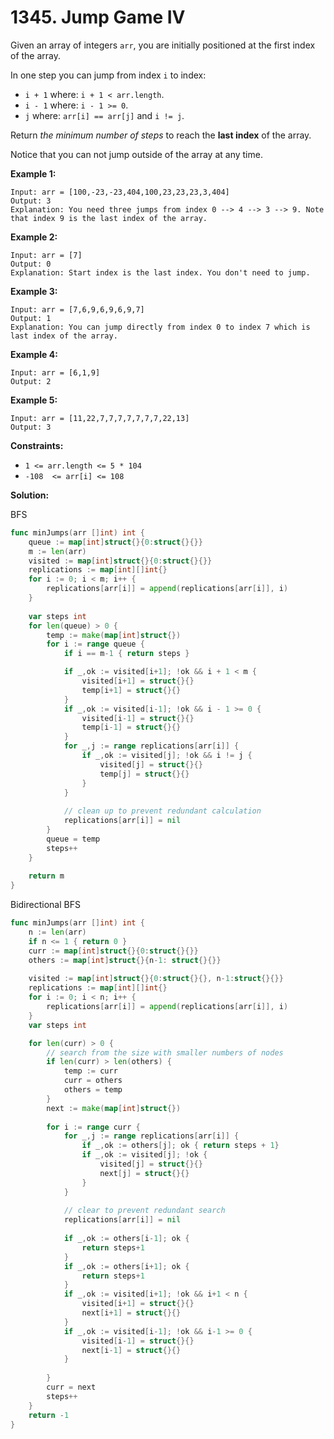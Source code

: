 # 1345. Jump Game IV

Given an array of integers  `arr`, you are initially positioned at the first index of the array.

In one step you can jump from index  `i`  to index:

-   `i + 1`  where: `i + 1 < arr.length`.
-   `i - 1`  where: `i - 1 >= 0`.
-   `j`  where:  `arr[i] == arr[j]`  and  `i != j`.

Return  _the minimum number of steps_  to reach the  **last index**  of the array.

Notice that you can not jump outside of the array at any time.

**Example 1:**

    Input: arr = [100,-23,-23,404,100,23,23,23,3,404]
    Output: 3
    Explanation: You need three jumps from index 0 --> 4 --> 3 --> 9. Note that index 9 is the last index of the array.

**Example 2:**

    Input: arr = [7]
    Output: 0
    Explanation: Start index is the last index. You don't need to jump.

**Example 3:**

    Input: arr = [7,6,9,6,9,6,9,7]
    Output: 1
    Explanation: You can jump directly from index 0 to index 7 which is last index of the array.

**Example 4:**

    Input: arr = [6,1,9]
    Output: 2   

**Example 5:**

    Input: arr = [11,22,7,7,7,7,7,7,7,22,13]
    Output: 3

**Constraints:**

-   `1 <= arr.length <= 5 * 104`
-   `-108  <= arr[i] <= 108`

**Solution:**

BFS

```go
func minJumps(arr []int) int {
    queue := map[int]struct{}{0:struct{}{}}
    m := len(arr)
    visited := map[int]struct{}{0:struct{}{}}
    replications := map[int][]int{}
    for i := 0; i < m; i++ {
        replications[arr[i]] = append(replications[arr[i]], i)
    }
    
    var steps int
    for len(queue) > 0 {
        temp := make(map[int]struct{})
        for i := range queue {
            if i == m-1 { return steps }

            if _,ok := visited[i+1]; !ok && i + 1 < m { 
                visited[i+1] = struct{}{} 
                temp[i+1] = struct{}{} 
            }
            if _,ok := visited[i-1]; !ok && i - 1 >= 0 { 
                visited[i-1] = struct{}{} 
                temp[i-1] = struct{}{}
            }
            for _,j := range replications[arr[i]] {
                if _,ok := visited[j]; !ok && i != j {
                    visited[j] = struct{}{}
                    temp[j] = struct{}{}
                }
            }
            
            // clean up to prevent redundant calculation
            replications[arr[i]] = nil
        }
        queue = temp
        steps++
    }
    
    return m
}
```

Bidirectional BFS

```go
func minJumps(arr []int) int {
    n := len(arr)
    if n <= 1 { return 0 }
    curr := map[int]struct{}{0:struct{}{}}
    others := map[int]struct{}{n-1: struct{}{}}
    
    visited := map[int]struct{}{0:struct{}{}, n-1:struct{}{}}
    replications := map[int][]int{}
    for i := 0; i < n; i++ {
        replications[arr[i]] = append(replications[arr[i]], i)
    }
    var steps int

    for len(curr) > 0 {
        // search from the size with smaller numbers of nodes
        if len(curr) > len(others) {
            temp := curr
            curr = others
            others = temp
        }
        next := make(map[int]struct{})
        
        for i := range curr {
            for _,j := range replications[arr[i]] {
                if _,ok := others[j]; ok { return steps + 1}
                if _,ok := visited[j]; !ok {
                    visited[j] = struct{}{}
                    next[j] = struct{}{}
                }
            }
            
            // clear to prevent redundant search
            replications[arr[i]] = nil
            
            if _,ok := others[i-1]; ok {
                return steps+1
            }
            if _,ok := others[i+1]; ok {
                return steps+1
            }
            if _,ok := visited[i+1]; !ok && i+1 < n {
                visited[i+1] = struct{}{}
                next[i+1] = struct{}{}
            }
            if _,ok := visited[i-1]; !ok && i-1 >= 0 {
                visited[i-1] = struct{}{}
                next[i-1] = struct{}{}
            }
            
        }
        curr = next
        steps++
    }
    return -1
}
```